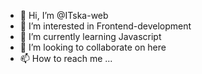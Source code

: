 - 👋 Hi, I’m @ITska-web
- 👀 I’m interested in Frontend-development
- 🌱 I’m currently learning Javascript
- 💞️ I’m looking to collaborate on here
- 📫 How to reach me ...

<!---
ITska-web/ITska-web is a ✨ special ✨ repository because its `README.md` (this file) appears on your GitHub profile.
You can click the Preview link to take a look at your changes.
--->
